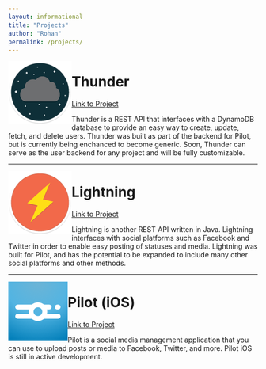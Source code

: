 ```yaml
---
layout: informational
title: "Projects"
author: "Rohan"
permalink: /projects/
---
```


<img align="left" src="/assets/img/projects/thunder.png">

# Thunder

[Link to Project](https://www.github.com/RohanNagar/thunder)

Thunder is a REST API that interfaces with a DynamoDB database to provide an easy way to create, update, fetch, and delete users.
Thunder was built as part of the backend for Pilot, but is currently being enchanced to become generic.
Soon, Thunder can serve as the user backend for any project and will be fully customizable.

<hr>

<img align="left" src="/assets/img/projects/lightning.png">

# Lightning

[Link to Project](https://www.github.com/RohanNagar/lightning)

Lightning is another REST API written in Java. Lightning interfaces with social platforms such as Facebook and Twitter in order to enable easy posting of statuses and media.
Lightning was built for Pilot, and has the potential to be expanded to include many other social platforms and other methods.

<hr>

<img align="left" src="/assets/img/projects/pilot.png">

# Pilot (iOS)

[Link to Project](https://github.com/SanctionCo/pilot-ios)

Pilot is a social media management application that you can use to upload posts or media to Facebook, Twitter, and more.
Pilot iOS is still in active development.

